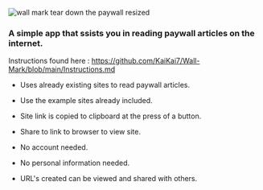 ![wall mark tear down the paywall resized](https://github.com/KaiKai7/Wall-Mark/assets/87836320/0b604bed-7178-4ce1-a761-eba07302ae11)


###   A simple app that ssists you in reading paywall articles on the internet.
Instructions found here : https://github.com/KaiKai7/Wall-Mark/blob/main/Instructions.md

* Uses already existing sites to read paywall articles.

* Use the example sites already included.

* Site link is copied to clipboard at the press of a button.

* Share to link to browser to view site.

* No account needed.

* No personal information needed.

* URL's created can be viewed and shared with others.
